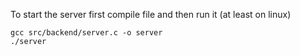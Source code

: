 To start the server  first compile file and then run it (at least on linux)
```
gcc src/backend/server.c -o server
./server
```
